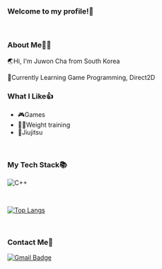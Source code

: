 ### Welcome to my profile!👋
<br/>

### About Me🧑‍💻

🌏Hi, I'm Juwon Cha from South Korea

🌱Currently Learning Game Programming, Direct2D

### What I Like👍

* 🎮Games
* 🏋️‍♂️Weight training
* 🥋Jiujitsu

<br/>


### My Tech Stack📚

![C++](https://img.shields.io/badge/C++-00599C?style=flat-square&logo=cplusplus&logoColor=white)

<br/>

[![Top Langs](https://github-readme-stats.vercel.app/api/top-langs/?username=juwonC&layout=compact)](https://github.com/juwonC/github-readme-stats)

<br/>

### Contact Me📧

[![Gmail Badge](https://img.shields.io/badge/Gmail-D14836?style=flat&logo=Gmail&logoColor=white)](mailto:juwon1512@gmail.com)
